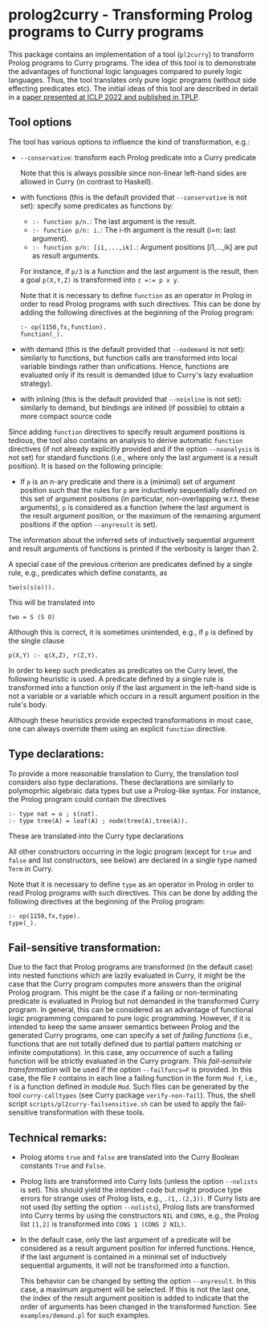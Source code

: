 prolog2curry - Transforming Prolog programs to Curry programs
=============================================================

This package contains an implementation of a tool (`pl2curry`)
to transform Prolog programs to Curry programs.
The idea of this tool is to demonstrate the advantages of
functional logic languages compared to purely logic languages.
Thus, the tool translates only pure logic programs (without side
effecting predicates etc).
The initial ideas of this tool are described in detail in a
[paper presented at ICLP 2022 and published in TPLP](http://doi.org/10.1017/S1471068422000187).

Tool options
------------

The tool has various options to influence the kind of transformation, e.g.:

- `--conservative`: transform each Prolog predicate into a Curry predicate

  Note that this is always possible since non-linear left-hand sides
  are allowed in Curry (in contrast to Haskell).

- with functions (this is the default provided that `--conservative` 
  is not set): specify some predicates as functions by:

  * `:- function p/n.`: The last argument is the result.
  * `:- function p/n: i.`: The i-th argument is the result (i=n: last argument).
  * `:- function p/n: [i1,...,ik].`: Argument positions [i1,...,ik] are
    put as result arguments.

  For instance, if `p/3` is a function and the last argument is the result,
  then a goal `p(X,Y,Z)` is transformed into `z =:= p x y`.

  Note that it is necessary to define `function` as an operator in Prolog
  in order to read Prolog programs with such directives. This can be done
  by adding the following directives at the beginning of the Prolog program:

      :- op(1150,fx,function).
      function(_).

- with demand (this is the default provided that `--nodemand`
  is not set):
  similarly to functions, but function calls are transformed
  into local variable bindings rather than unifications. Hence,
  functions are evaluated only if its result is demanded
  (due to Curry's lazy evaluation strategy).

- with inlining (this is the default provided that `--noinline`
  is not set):
  similarly to demand, but bindings are inlined (if possible)
  to obtain a more compact source code

Since adding `function` directives to specify result argument positions
is tedious, the tool also contains an analysis to derive automatic
`function` directives (if not already explicitly provided and
if the option `--noanalysis` is not set) for standard functions
(i.e., where only the last argument is a result position).
It is based on the following principle:

- If `p` is an n-ary predicate and there is a (minimal) set of
  argument position such that the rules for `p` are inductively
  sequentially defined on this set of argument positions
  (in particular, non-overlapping w.r.t. these arguments),
  `p` is considered as a function (where the last argument
  is the result argument position, or the maximum of the remaining
  argument positions if the option `--anyresult` is set).

The information about the inferred sets of inductively sequential argument
and result arguments of functions is printed if the verbosity is larger than 2.

A special case of the previous criterion are predicates
defined by a single rule, e.g., predicates which define constants, as

    two(s(s(o))).

This will be translated into

    two = S (S O)

Although this is correct, it is sometimes unintended, e.g.,
if `p` is defined by the single clause

    p(X,Y) :- q(X,Z), r(Z,Y).

In order to keep such predicates as predicates on the Curry level,
the following heuristic is used. A predicate defined by a single rule
is transformed into a function only if the last argument in the
left-hand side is not a variable or a variable which occurs in a
result argument position in the rule's body.

Although these heuristics provide expected transformations
in most case, one can always override them using an explicit
`function` directive.


Type declarations:
------------------

To provide a more reasonable translation to Curry,
the translation tool considers also type declarations.
These declarations are similarly to polymoprhic algebraic data types
but use a Prolog-like syntax.
For instance, the Prolog program could contain the directives

    :- type nat = o ; s(nat).
    :- type tree(A) = leaf(A) ; node(tree(A),tree(A)).

These are translated into the Curry type declarations

All other constructors occurring in the logic program
(except for `true` and `false` and list constructors, see below)
are declared in a single type named `Term` in Curry.

Note that it is necessary to define `type` as an operator in Prolog
in order to read Prolog programs with such directives. This can be done
by adding the following directives at the beginning of the Prolog program:

    :- op(1150,fx,type).
    type(_).

Fail-sensitive transformation:
------------------------------

Due to the fact that Prolog programs are transformed (in the default case)
into nested functions which are lazily evaluated in Curry,
it might be the case that the Curry program computes more answers
than the original Prolog program.
This might be the case if a failing or non-terminating
predicate is evaluated in Prolog but not demanded in the transformed
Curry program. In general, this can be considered as an advantage
of functional logic programming compared to pure logic programming.
However, if it is intended to keep the same answer semantics
between Prolog and the generated Curry programs,
one can specify a set of _failing functions_ (i.e., functions that
are not totally defined due to partial pattern matching or
infinite computations).
In this case, any occurrence of such a failing function will be strictly
evaluated in the Curry program. This _fail-sensitvie transformation_
will be used if the option `--failfuncs=F` is provided.
In this case, the file `F` contains in each line a failing function
in the form `Mod f`, i.e., `f` is a function defined in module `Mod`.
Such files can be generated by the tool `curry-calltypes`
(see Curry package `verify-non-fail`).
Thus, the shell script `scripts/pl2curry-failsensitive.sh`
can be used to apply the fail-sensitive transformation with these tools.


Technical remarks:
------------------

- Prolog atoms `true` and `false` are translated into the Curry
  Boolean constants `True` and `False`.

- Prolog lists are transformed into Curry lists (unless the option
  `--nolists` is set).
  This should yield the intended code but might produce type errors
  for strange uses of Prolog lists, e.g., `.(1,.(2,3))`.
  If Curry lists are not used (by setting the option `--nolists`),
  Prolog lists are transformed into Curry terms by using the constructors
  `NIL` and `CONS`, e.g., the Prolog list
  `[1,2]` is transformed into `CONS 1 (CONS 2 NIL)`.

- In the default case, only the last argument of a predicate will be
  considered as a result argument position for inferred functions.
  Hence, if the last argument is contained in a minimal set
  of inductively sequential arguments, it will not be transformed
  into a function.

  This behavior can be changed by setting the option `--anyresult`.
  In this case, a maximum argument will be selected.
  If this is not the last one, the index of the result argument
  position is added to indicate that the order of arguments
  has been changed in the transformed function.
  See `examples/demand.pl` for such examples.
